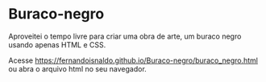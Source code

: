 # Buraco-negro
Aproveitei o tempo livre para criar uma obra de arte, um buraco negro usando apenas HTML e CSS.

Acesse https://fernandoisnaldo.github.io/Buraco-negro/buraco_negro.html ou abra o arquivo html no seu navegador.
